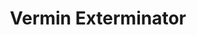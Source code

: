---
layout: game
title: Vermin Exterminator
iframe: https://itch.io/embed/822005
img: vermin-exterminator.png
lang: fr
ref: vermin-exterminator
contentfile: fr/vermin-exterminator-content.md
carousel:
- vermin-exterminator/screen1.png
- vermin-exterminator/screen2.png
- vermin-exterminator/screen3.png
- vermin-exterminator/screen4.png
- vermin-exterminator/screen5.png
- vermin-exterminator/screen6.png
- vermin-exterminator/screen7.png
---